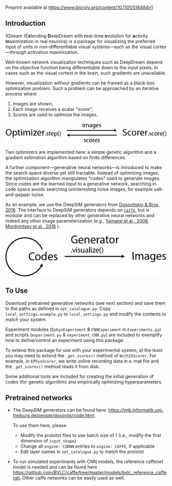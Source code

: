 Preprint available at https://www.biorxiv.org/content/10.1101/516484v1

## Introduction
XDream (E**x**tending **D**eepDream with **r**eal-time **e**volution
for **a**ctivity **m**aximization in real neurons)
is a package for visualizing the preferred input of
units in non-differentiable visual systems—such as
the visual cortex—through activation maximization.

Well-known network visualization techniques such as DeepDream
depend on the objective function being differentiable down to
the input pixels. In cases such as the visual cortext in the brain,
such gradients are unavailable.

However, visualization without gradients can be framed as a
black-box optimization problem. Such a problem can be approached
by an iterative process where
1. Images are shown;
2. Each image receives a scalar "score";
3. Scores are used to optimize the images.   

![OptimizerScorer](./illustrations/OptSco.png)

Two optimizers are implemented here: a simple genetic algorithm
and a gradient estimation algorithm based on finite differences.


A further component—generative neural networks—is introduced to make
the search space diverse yet still tractable. Instead of 
optimizing images, the optimization algorithm manipulates
"codes" used to generate images. Since codes are the learned input
to a generative network, searching in code space avoids searching
uninteresting noise images, for example salt-and-pepper noise.

As an example, we use the DeepSiM generators from
[Dosovitskiy & Brox, 2016](https://arxiv.org/abs/1602.02644).
The interface to DeepSiM generators depends on
[`caffe`](http://caffe.berkeleyvision.org), but is modular and
can be replaced by other generative neural networks and indeed any other
image parameterization (e.g.,
[Yamane et al., 2008](https://www.nature.com/articles/nn.2202),
[Mordvintsev et al., 2018](https://distill.pub/2018/differentiable-parameterizations/)
).

![OptimizerScorer](./illustrations/GenOpt.png)


## To Use
Download pretrained generative networks (see next section)
and save them to the paths as defined in `net_catalogue.py`.
Copy `local_settings.example.py` to `local_settings.py`
and modify the contents to match your system.

Experiment modules
(`EphysExperiment` & `CNNExperiment` in `Experiments.py`)
and scripts (`experiment.py` & `experiment_CNN.py`) are included
to exemplify how to define/control an experiment using this package.

To extend this package for use with your experimental system,
at the least you may need to extend the `_get_scores()` method of
`WithIOScorer`. For example, in `EPhysScorer`, we write online
recording data in a .mat file and the `_get_scores()` method
reads it from disk.

Some additional tools are included for creating
the initial generation of codes (for genetic algorithm) and
empirically optimizing hyperparameters.


## Pretrained networks
- The DeepSiM generators can be found here:
https://lmb.informatik.uni-freiburg.de/people/dosovits/code.html.

    To use them here, please
    - Modify the prototxt files to use batch size of 1
    (i.e., modify the first dimension of `input_shape`)
    - Change all `engine: CUDNN` entries to `engine: CAFFE`,
    if applicable
    - Edit layer names in `net_catalogue.py` to match the prototxt 
- To run simulated experiments with CNN models,
the reference caffenet model is needed and can be found here
https://github.com/BVLC/caffe/tree/master/models/bvlc_reference_caffenet.
Other caffe networks can be easily used as well. 
